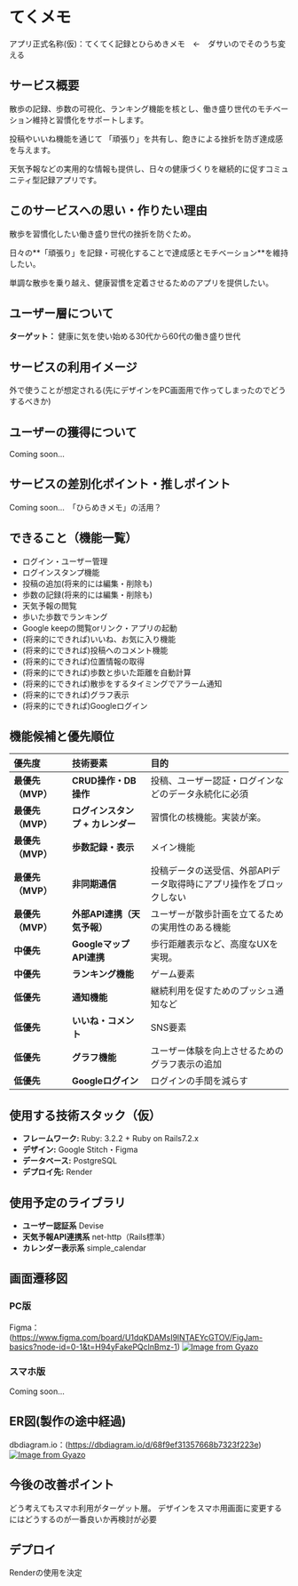 # **てくメモ**

アプリ正式名称(仮)：てくてく記録とひらめきメモ　←　ダサいのでそのうち変える

## サービス概要
散歩の記録、歩数の可視化、ランキング機能を核とし、働き盛り世代のモチベーション維持と習慣化をサポートします。

投稿やいいね機能を通じて 「頑張り」を共有し、飽きによる挫折を防ぎ達成感を与えます。

天気予報などの実用的な情報も提供し、日々の健康づくりを継続的に促すコミュニティ型記録アプリです。

## このサービスへの思い・作りたい理由
散歩を習慣化したい働き盛り世代の挫折を防ぐため。

日々の**「頑張り」を記録・可視化することで達成感とモチベーション**を維持したい。

単調な散歩を乗り越え、健康習慣を定着させるためのアプリを提供したい。

## ユーザー層について
**ターゲット：** 健康に気を使い始める30代から60代の働き盛り世代

## サービスの利用イメージ
外で使うことが想定される(先にデザインをPC画面用で作ってしまったのでどうするべきか)

## ユーザーの獲得について
Coming soon…

## サービスの差別化ポイント・推しポイント
Coming soon…　「ひらめきメモ」の活用？

## できること（機能一覧）
* ログイン・ユーザー管理
* ログインスタンプ機能
* 投稿の追加(将来的には編集・削除も)
* 歩数の記録(将来的には編集・削除も)
* 天気予報の閲覧
* 歩いた歩数でランキング
* Google keepの閲覧orリンク・アプリの起動
* (将来的にできれば)いいね、お気に入り機能
* (将来的にできれば)投稿へのコメント機能
* (将来的にできれば)位置情報の取得
* (将来的にできれば)歩数と歩いた距離を自動計算
* (将来的にできれば)散歩をするタイミングでアラーム通知
* (将来的にできれば)グラフ表示
* (将来的にできれば)Googleログイン

## 機能候補と優先順位

| 優先度 | 技術要素 | 目的 |
| :--- | :--- | :--- |
| **最優先（MVP）**| **CRUD操作・DB操作** | 投稿、ユーザー認証・ログインなどのデータ永続化に必須 |
| **最優先（MVP）**| **ログインスタンプ + カレンダー** | 習慣化の核機能。実装が楽。 |
| **最優先（MVP）**| **歩数記録・表示** | メイン機能 |
| **最優先（MVP）**| **非同期通信** | 投稿データの送受信、外部APIデータ取得時にアプリ操作をブロックしない |
| **最優先（MVP）**| **外部API連携（天気予報）** | ユーザーが散歩計画を立てるための実用性のある機能 |
| **中優先** | **GoogleマップAPI連携** | 歩行距離表示など、高度なUXを実現。 |
| **中優先** | **ランキング機能** | ゲーム要素 |
| **低優先** | **通知機能** | 継続利用を促すためのプッシュ通知など |
| **低優先** | **いいね・コメント** | SNS要素 |
| **低優先** | **グラフ機能** | ユーザー体験を向上させるためのグラフ表示の追加 |
| **低優先** | **Googleログイン** | ログインの手間を減らす |

## 使用する技術スタック（仮）

* **フレームワーク:**  Ruby: 3.2.2 + Ruby on Rails7.2.x
* **デザイン:**  Google Stitch・Figma
* **データベース:**  PostgreSQL
* **デプロイ先:**  Render


## 使用予定のライブラリ
* **ユーザー認証系** Devise
* **天気予報API連携系** net-http（Rails標準）
* **カレンダー表示系** simple_calendar

## 画面遷移図
### PC版
Figma：(https://www.figma.com/board/U1dqKDAMsI9lNTAEYcGTOV/FigJam-basics?node-id=0-1&t=H94yFakePQclnBmz-1)
[![Image from Gyazo](https://i.gyazo.com/9e2b9dd75a3a30c0fbcdeb74a55ca588.png)](https://gyazo.com/9e2b9dd75a3a30c0fbcdeb74a55ca588)

### スマホ版
Coming soon…


## ER図(製作の途中経過)
dbdiagram.io：(https://dbdiagram.io/d/68f9ef31357668b7323f223e)
[![Image from Gyazo](https://i.gyazo.com/2298e5f3e798b6f5b128acc89b4ab6df.png)](https://gyazo.com/2298e5f3e798b6f5b128acc89b4ab6df)

## 今後の改善ポイント
どう考えてもスマホ利用がターゲット層。
デザインをスマホ用画面に変更するにはどうするのが一番良いか再検討が必要

## デプロイ
Renderの使用を決定
